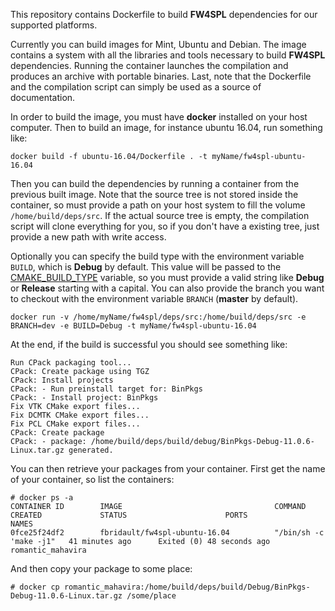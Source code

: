 This repository contains Dockerfile to build **FW4SPL** dependencies for our supported platforms.

Currently you can build images for Mint, Ubuntu and Debian. The image contains a system with all the libraries and tools necessary to build **FW4SPL** dependencies. Running the container launches the compilation and produces an archive with portable binaries. Last, note that the Dockerfile and the compilation script can simply be used as a source of documentation.

In order to build the image, you must have **docker** installed on your host computer. Then to build an image, for instance ubuntu 16.04, run something like:
```
docker build -f ubuntu-16.04/Dockerfile . -t myName/fw4spl-ubuntu-16.04
```

Then you can build the dependencies by running a container from the previous built image. Note that the source tree is not stored inside the container, so must provide a path on your host system to fill the volume `/home/build/deps/src`. If the actual source tree is empty, the compilation script will clone everything for you, so if you don't have a existing tree, just provide a new path with write access.

Optionally you can specify the build type with the environment variable `BUILD`, which is **Debug** by default. This value will be passed to the [CMAKE_BUILD_TYPE](https://cmake.org/cmake/help/v3.7/variable/CMAKE_BUILD_TYPE.html) variable, so you must provide a valid string like **Debug** or **Release** starting with a capital. You can also provide the branch you want to checkout with the environment variable `BRANCH` (**master** by default).

```
docker run -v /home/myName/fw4spl/deps/src:/home/build/deps/src -e BRANCH=dev -e BUILD=Debug -t myName/fw4spl-ubuntu-16.04
```

At the end, if the build is successful you should see something like:

```
Run CPack packaging tool...
CPack: Create package using TGZ
CPack: Install projects
CPack: - Run preinstall target for: BinPkgs
CPack: - Install project: BinPkgs
Fix VTK CMake export files...
Fix DCMTK CMake export files...
Fix PCL CMake export files...
CPack: Create package
CPack: - package: /home/build/deps/build/debug/BinPkgs-Debug-11.0.6-Linux.tar.gz generated.
```

You can then retrieve your packages from your container. First get the name of your container, so list the containers:

```
# docker ps -a
CONTAINER ID        IMAGE                                  COMMAND                  CREATED             STATUS                      PORTS               NAMES
0fce25f24df2        fbridault/fw4spl-ubuntu-16.04          "/bin/sh -c 'make -j1"   41 minutes ago      Exited (0) 48 seconds ago                       romantic_mahavira
```

And then copy your package to some place:

```
# docker cp romantic_mahavira:/home/build/deps/build/Debug/BinPkgs-Debug-11.0.6-Linux.tar.gz /some/place
```

